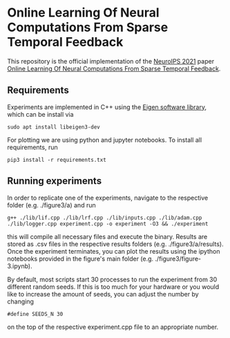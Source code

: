 # Online Learning Of Neural Computations From Sparse Temporal Feedback

This repository is the official implementation of the [NeuroIPS 2021](https://neurips.cc/Conferences/2021) paper [Online Learning Of Neural Computations From Sparse Temporal Feedback]().

## Requirements

Experiments are implemented in C++ using the [Eigen software library](https://eigen.tuxfamily.org), which can be install via 

```eigensetup
sudo apt install libeigen3-dev
```

For plotting we are using python and jupyter notebooks. To install all requirements, run

```setup
pip3 install -r requirements.txt
```

## Running experiments

In order to replicate one of the experiments, navigate to the respective folder (e.g. ./figure3/a) and run 

```train
g++ ./lib/lif.cpp ./lib/lrf.cpp ./lib/inputs.cpp ./lib/adam.cpp ./lib/logger.cpp experiment.cpp -o experiment -O3 && ./experiment
```

this will compile all necessary files and execute the binary. Results are stored as .csv files in the respective results folders (e.g. ./figure3/a/results). Once the experiment terminates, you can plot the results using the ipython notebooks provided in the figure's main folder (e.g. ./figure3/figure-3.ipynb).

By default, most scripts start 30 processes to run the experiment from 30 different random seeds. If this is too much for your hardware or you would like to increase the amount of seeds, you can adjust the number by changing 

```processes
#define SEEDS_N 30
```

on the top of the respective experiment.cpp file to an appropriate number.


